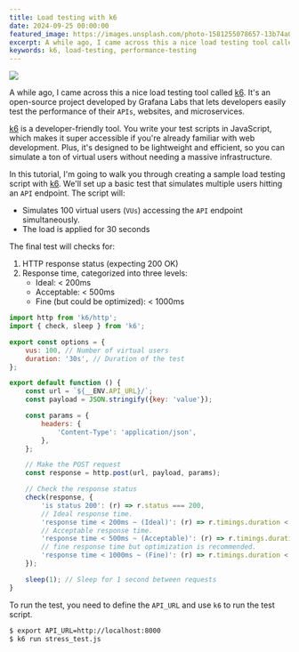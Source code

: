 ```yaml
---
title: Load testing with k6
date: 2024-09-25 00:00:00
featured_image: https://images.unsplash.com/photo-1581255078657-13b74a0690c6?q=5
excerpt: A while ago, I came across this a nice load testing tool called k6. It's an open-source project developed by Grafana Labs that lets developers easily test the performance of their APIs, websites, and microservices.
keywords: k6, load-testing, performance-testing
---
```


![](https://images.unsplash.com/photo-1581255078657-13b74a0690c6?q=5)

A while ago, I came across this a nice load testing tool called [k6](https://k6.io/). It's an open-source project developed by Grafana Labs that lets developers easily test the performance of their `APIs`, websites, and microservices.

[k6](https://k6.io/) is a developer-friendly tool. You write your test scripts in JavaScript, which makes it super accessible if you're already familiar with web development. Plus, it's designed to be lightweight and efficient, so you can simulate a ton of virtual users without needing a massive infrastructure.

In this tutorial, I'm going to walk you through creating a sample load testing script with [k6](https://k6.io/). We'll set up a basic test that simulates multiple users hitting an `API` endpoint. The script will:

- Simulates 100 virtual users (`VUs`) accessing the `API` endpoint simultaneously.
- The load is applied for 30 seconds

The final test will checks for:

1. HTTP response status (expecting 200 OK)
2. Response time, categorized into three levels:
    - Ideal: < 200ms
    - Acceptable: < 500ms
    - Fine (but could be optimized): < 1000ms

```js
import http from 'k6/http';
import { check, sleep } from 'k6';

export const options = {
    vus: 100, // Number of virtual users
    duration: '30s', // Duration of the test
};

export default function () {
    const url = `${__ENV.API_URL}/`;
    const payload = JSON.stringify({key: 'value'});

    const params = {
        headers: {
            'Content-Type': 'application/json',
        },
    };

    // Make the POST request
    const response = http.post(url, payload, params);

    // Check the response status
    check(response, {
        'is status 200': (r) => r.status === 200,
        // Ideal response time.
        'response time < 200ms ~ (Ideal)': (r) => r.timings.duration < 200,
        // Acceptable response time.
        'response time < 500ms ~ (Acceptable)': (r) => r.timings.duration < 500,
        // fine response time but optimization is recommended.
        'response time < 1000ms ~ (Fine)': (r) => r.timings.duration < 1000,
    });

    sleep(1); // Sleep for 1 second between requests
}
```

To run the test, you need to define the `API_URL` and use `k6` to run the test script.

```bash
$ export API_URL=http://localhost:8000
$ k6 run stress_test.js
```

